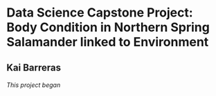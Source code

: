 # Data Science Capstone Project: Body Condition in Northern Spring Salamander linked to Environment
## Kai Barreras
###### This project began 
